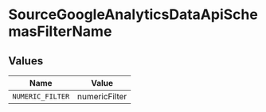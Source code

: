# SourceGoogleAnalyticsDataApiSchemasFilterName


## Values

| Name             | Value            |
| ---------------- | ---------------- |
| `NUMERIC_FILTER` | numericFilter    |